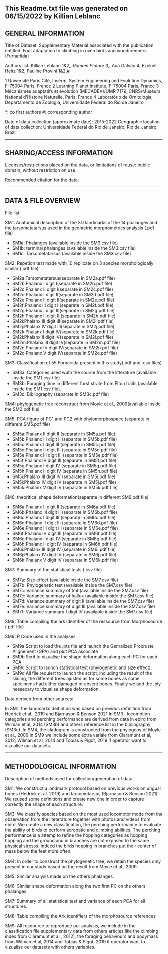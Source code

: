 This Readme.txt file was generated on 06/15/2022 by Killian Leblanc
-------------------
GENERAL INFORMATION
-------------------

Title of Dataset: Supplementary Material associated with the publication entitled: Foot adaptation to climbing in oven birds and woodcreepers (Furnariida)

Authors list: Killian Leblanc 1&2,*, Romain Pintore 3,*, Ana Galvão 4, Ezekiel Heitz 1&2, Pauline Provini 1&2,#

1 Université Paris Cité, Inserm, System Engineering and Evolution Dynamics, F-75004 Paris, France
2 Learning Planet Institute, F-75004 Paris, France
3 Mécanismes adaptatifs et évolution (MECADEV)/UMR 7179, CNRS/Muséum National d’Histoire Naturelle, Paris, France
4 Laboratório de Ornitologia, Departamento de Zoologia, Universidade Federal do Rio de Janeiro

*: co first authors
 #: corresponding author

Date of data collection (approximate date): 2015-2022
Geographic location of data collection: Universidade Federal do Rio de Janeiro, Rio de Janeiro, Brazil

--------------------------
SHARING/ACCESS INFORMATION
-------------------------- 

Licenses/restrictions placed on the data, or limitations of reuse: public domain, without restriction on use

Recommended citation for the data: 


--------------------
DATA & FILE OVERVIEW
--------------------

File list:

SM1: Anatomical description of the 3D landmarks of the 14 phalanges and the tarsometatarsus used in the geometric morphometrics analysis (.pdf file)
- SM1a: Phalanges (available inside the SM3.csv file)
- SM1b: terminal phalanges (available inside the SM3.csv file)
- SM1c: Tarsometatarsus (available inside the SM3.csv file)

SM2: Repetion test made with 10 replicate on 3 species morphologically similar (.pdf file)
- SM2a:Tarsometatarsus(separate in SM2a.pdf file)
- SM2b:Phalanx I digit I(separate in SM2b.pdf file)
- SM2c:Phalanx II digit I(separate in SM2c.pdf file)
- SM2d:Phalanx I digit II(separate in SM2d.pdf file)
- SM2e:Phalanx II digit II(separate in SM2e.pdf file)
- SM2f:Phalanx III digit II(separate in SM2f.pdf file)
- SM2g:Phalanx I digit III(separate in SM2g.pdf file)
- SM2h:Phalanx II digit III(separate in SM2h.pdf file)
- SM2i:Phalanx III digit III(separate in SM2i.pdf file)
- SM2j:Phalanx IV digit III(separate in SM2j.pdf file)
- SM2k:Phalanx I digit IV(separate in SM2k.pdf file)
- SM2l:Phalanx II digit IV(separate in SM2l.pdf file)
- SM2m:Phalanx III digit IV(separate in SM2m.pdf file)
- SM2n:Phalanx IV digit IV(separate in SM2n.pdf file)
- SM2o:Phalanx V digit IV(separate in SM2o.pdf file)

SM3: Classification of 55 Furnariida present in this study(.pdf and .csv files)
- SM3a: Categories used wuth the source from the litterature (available inside the SM1.csv file)
- SM3b: Foraging time in different forst strate from Elton traits (available inside the SM1.csv file).
- SM3c: Bibliography (separate in SM3c.pdf file)

SM4: phylogenetic tree reconstruct from Moyle et al., 2009(available inside the SM2.pdf file)

SM5: PCA figure of PC1 and PC2 with phylomorphospace (separate in different SM5.pdf file)
- SM5a:Phalanx II digit II (separate in SM5a.pdf file)
- SM5b:Phalanx III digit II (separate in SM5b.pdf file)
- SM5c:Phalanx I digit III (separate in SM5c.pdf file)
- SM5d:Phalanx II digit III (separate in SM5d.pdf file)
- SM5e:Phalanx III digit III (separate in SM5e.pdf file)
- SM5f:Phalanx IV digit III (separate in SM5f.pdf file)
- SM5g:Phalanx I digit IV (separate in SM5g.pdf file)
- SM5h:Phalanx II digit IV (separate in SM5h.pdf file)
- SM5i:Phalanx III digit IV (separate in SM5i.pdf file)
- SM5j:Phalanx IV digit IV (separate in SM5j.pdf file)
- SM5k:Phalanx V digit IV (separate in SM5k.pdf file)

SM6: theoritical shape deformation(separate in different SM6.pdf file)
- SM6a:Phalanx II digit II (separate in SM6a.pdf file)
- SM6b:Phalanx III digit II (separate in SM6b.pdf file)
- SM6c:Phalanx I digit III (separate in SM6c.pdf file)
- SM6d:Phalanx II digit III (separate in SM6d.pdf file)
- SM6e:Phalanx III digit III (separate in SM6e.pdf file)
- SM6f:Phalanx IV digit III (separate in SM6f.pdf file)
- SM6g:Phalanx I digit IV (separate in SM6g.pdf file)
- SM6h:Phalanx II digit IV (separate in SM6h.pdf file)
- SM6i:Phalanx III digit IV (separate in SM6i.pdf file)
- SM6j:Phalanx IV digit IV (separate in SM6j.pdf file)
- SM6k:Phalanx V digit IV (separate in SM6k.pdf file)

SM7: Summary of the statistical tests (.csv file)
- SM7a: Size effect (available inside the SM7.csv file)
- SM7b: Phylogenetic test (available inside the SM7.csv file) 
- SM7c: Variance summary of tmt (available inside the SM7.csv file)
- SM7c: Variance summary of hallux (available inside the SM7.csv file)
- SM7d: Variance summary of digit II (available inside the SM7.csv file)
- SM7e: Variance summary of digit III (available inside the SM7.csv file)
- SM7f: Variance summary f digit IV (available inside the SM7.csv file)

SM8: Table compiling the ark identifier of the ressource from Morphosource (.pdf file)

SM9: R Code used in the analyses
- SM9a Script to load the .pts file and launch the Genralized Procruste Alignement (GPA) and plot PCA associate
- SM9b Scrit to vizualise the shape deformation along each PC for each PCA
- SM9c Script to launch statistical test (phylogenetic and size effect).
- SM9d All file requiert to launch the script, including the result of the sliding, the different trees ajusted as for some bones as some specimens had either damaged or absent bones. Finally we add the .ply nessecary to vizualise shape deformation.


Data derived from other sources:

In SM1, the landmarks deifintion was based on previous definition from Hedrick et al., 2019 and Bjarnason & Benson 2021
In SM3 , locomotion categories and perching performance are derived from data in ebird from Wilman et al, 2014 (SM3b) and others reference list in the bibliography (SM3c).
In SM4, the cladogram is constructed from the phylogeny of Moyle et al., 2009
In SM9 we include some extra variale from  Claramunt et al,. 2012; Wilman et al, 2014 and Tobias & Pigot, 2019 if operator want to vizualise our datasets.



--------------------------
METHODOLOGICAL INFORMATION
--------------------------

Description of methods used for collection/generation of data: 

SM1: We construct a landmark protocol based on previous works on ungual bones (Hedrick et al. 2019) and tarsometarsus (Bjarnason & Benson 2021). We reused some definitions and create new one in order to capture correctly the shape of each structure.

SM3: We classify species based on the most used locomotor mode from the observation from the liteterature together with photos and videos from ebird. We create a new classification, the perching performance to evaluate the ability of birds to perform acrobatic and climbing abilities. The perching performance is a attemp to refine the hopping categories as hopping hopping and the ground and in branches are not exposed to the same physical stresss. Indeed the birds hopping in branches put their center of mass below the feet more often. 

SM4: In order to construct the phylogenetic tree, we retain the species only present in our study based on the result from Moyle et al., 2009.

SM5: Similar analysis made on the others phalanges.

SM6: Similar shape deformation along the two first PC on the others phalanges.

SM7: Summary of all statistical test and variance of each PCA for all structures.

SM8: Table compiling the Ark identifiers of the morphosource references

SM9: All resoource to reproduce our analysis, we include in the classification file supplementary data from others articles like the climbing index from Claramunt et al., 2012), the foraging behaviours and bodymass from Wilman et al, 2014 and Tobias & Pigot, 2019 if operator want to vizualise our datasets with others variables.




